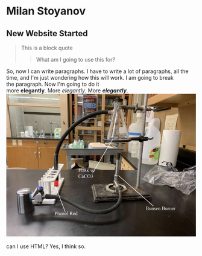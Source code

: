# Milan Stoyanov
## New Website Started

> This is a block quote
>
>> What am I going to use this for?

So, now I can write paragraphs. I have to write a lot of paragraphs, all the time, and I'm just wondering how this will work. I am going to break   
the paragraph. Now I'm going to do it <br>
more **elegantly**. More *elegantly*. More ***elegantly***. 
![Experimental design](images/dac1edited.jpg)
<p>can I use HTML? Yes, I think so.</p>
